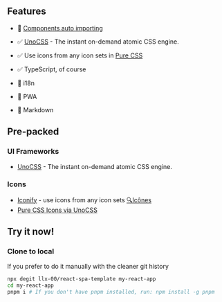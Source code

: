 ## Features

- 🚧 [Components auto importing](./src/components)

- ✅ [UnoCSS](https://github.com/antfu/unocss) - The instant on-demand atomic CSS engine.

- ✅ Use icons from any icon sets in [Pure CSS](https://github.com/antfu/unocss/tree/main/packages/preset-icons)

- ✅ TypeScript, of course

- 🚧 i18n

- 🚧 PWA

- 🚧 Markdown


## Pre-packed

### UI Frameworks

- [UnoCSS](https://github.com/antfu/unocss) - The instant on-demand atomic CSS engine.

### Icons

- [Iconify](https://iconify.design) - use icons from any icon sets [🔍Icônes](https://icones.netlify.app/)
- [Pure CSS Icons via UnoCSS](https://github.com/antfu/unocss/tree/main/packages/preset-icons)



## Try it now!

### Clone to local

If you prefer to do it manually with the cleaner git history

```bash
npx degit llx-00/react-spa-template my-react-app
cd my-react-app
pnpm i # If you don't have pnpm installed, run: npm install -g pnpm
```
